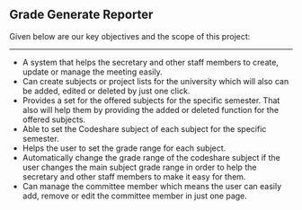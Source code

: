 ## Grade Generate Reporter


Given below are our key objectives and the scope of this project:

***

* A system that helps the secretary and other staff members to create, update or manage the meeting easily.
* Can create subjects or project lists for the university which will also can be added, edited or deleted by just one click. 
* Provides a set for the offered subjects for the specific semester. That also will help them by providing the added or deleted function for the offered subjects. 
* Able to set the Codeshare subject of each subject for the specific semester.
* Helps the user to set the grade range for each subject.
* Automatically change the grade range of the codeshare subject if the user changes the main subject grade range in order to help the secretary and other staff members to make it easy for them.
* Can manage the committee member which means the user can easily add, remove or edit the committee member in just one page.
